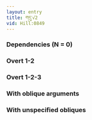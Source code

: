 ```yaml
---
layout: entry
title: གདུ་√2
vid: Hill:0849
---
```

### Dependencies (N = 0)


### Overt 1-2


### Overt 1-2-3


### With oblique arguments


### With unspecified obliques
